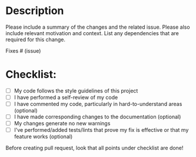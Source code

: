 # Description

Please include a summary of the changes and the related issue. Please also include relevant motivation and context. List any dependencies that are required for this change.

Fixes # (issue)

# Checklist:

- [ ] My code follows the style guidelines of this project
- [ ] I have performed a self-review of my code
- [ ] I have commented my code, particularly in hard-to-understand areas (optional)
- [ ] I have made corresponding changes to the documentation (optional)
- [ ] My changes generate no new warnings
- [ ] I've performed/added tests/lints that prove my fix is effective or that my feature works (optional)

Before creating pull request, look that all points under checklist are done!